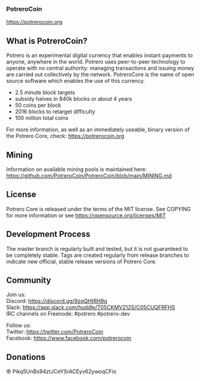### PotreroCoin
https://potrerocoin.org

## What is PotreroCoin?
Potrero is an experimental digital currency that enables instant payments to anyone, anywhere in the world. Potrero uses peer-to-peer technology to operate with no central authority: managing transactions and issuing money are carried out collectively by the network. PotreroCore is the name of open source software which enables the use of this currency.

* 2.5 minute block targets
* subsidy halves in 840k blocks or about 4 years
* 50 coins per block
* 2016 blocks to retarget difficulty
* 100 million total coins
  
For more information, as well as an immediately useable, binary version of the Potrero Core, check: https://potrerocoin.org

## Mining
Information on available mining pools is maintained here: https://github.com/PotreroCoin/PotreroCoin/blob/main/MINING.md

## License
Potrero Core is released under the terms of the MIT license. See COPYING for more information or see https://opensource.org/licenses/MIT

## Development Process
The master branch is regularly built and tested, but it is not guaranteed to be completely stable. Tags are created regularly from release branches to indicate new official, stable release versions of Potrero Core.

## Community
Join us:  
Discord: https://discord.gg/9zqQHtRH9q  
Slack: https://app.slack.com/huddle/T05CKMV212S/C05CUQFRFHS  
IRC channels on Freenode: #potrero #potrero-dev  

Follow us:  
Twitter: https://twitter.com/PotreroCoin  
Facebook: https://www.facebook.com/potrerocoin  

## Donations
℗ Pikq5UnBs94ztJCeYSrACEyv62ywoqCFio
